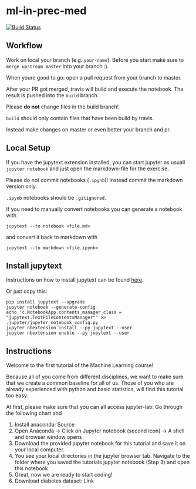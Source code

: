 # ml-in-prec-med
[![Build Status](https://travis-ci.com/sirexeclp/ml-in-prec-med.svg?branch=master)](https://travis-ci.com/sirexeclp/ml-in-prec-med)
## Workflow

Work on local your branch (e.g. `your-name`).
Before you start make sure to `merge upstream master` into your branch :).

When youre good to go: open a pull request from your branch to master.

After your PR got merged, travis will build and execute the notebook.
The result is pushed into the `build` branch.

Please **do not** change files in the build branch!

`build` should only contain files that have been build by travis.

Instead make changes on master or even better your branch and pr.

## Local Setup

If you have the jupytext extension installed, you can start jupyter as usuall `jupyter notebook` and just open the markdown-file for the exercise.

Please do not commit notebooks (`.ipynb`)!
Instead commit the markdown version only.

`.ipynb` notebooks should be `.gitignored`.

If you need to manually convert notebooks you can 
generate a notebook with 

    jupytext --to notebook <file.md>

and convert it back to markdown with

    jupytext --to markdown <file.ipynb>

## Install jupytext

Instructions on how to install jupytext can be found [here](https://github.com/mwouts/jupytext).

Or just copy this:

    pip install jupytext --upgrade
    jupyter notebook --generate-config
    echo 'c.NotebookApp.contents_manager_class = "jupytext.TextFileContentsManager"' >> .jupyter/jupyter_notebook_config.py
    jupyter nbextension install --py jupytext --user
    jupyter nbextension enable --py jupytext --user

## Instructions

Welcome to the first tutorial of the Machine Learning course! 

Because all of you come from different disciplines, we want to make sure that we create a common baseline for all of us. Those of you who are already experienced with python and basic statistics, will find this tutorial too easy. 

At first, please make sure that you can all access jupyter-lab: Go through the following chart and 

1. Install anaconda: Source
2. Open Anaconda → Click on Jupyter notebook (second icon)  → A shell and browser window opens
3. Download the provided jupyter notebook for this tutorial and save it on your local computer.
4. You see your local directories in the jupyter browser tab. Navigate to the folder where you saved the tutorials jupyter notebook (Step 3) and open this notebook
5. Great, now we are ready to start coding!
6. Download diabetes dataset: Link
